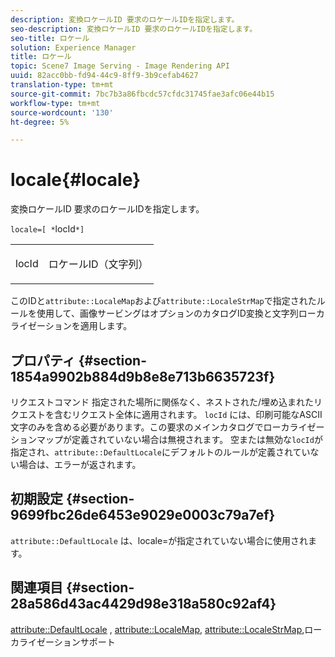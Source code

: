 ```yaml
---
description: 変換ロケールID 要求のロケールIDを指定します。
seo-description: 変換ロケールID 要求のロケールIDを指定します。
seo-title: ロケール
solution: Experience Manager
title: ロケール
topic: Scene7 Image Serving - Image Rendering API
uuid: 82acc0bb-fd94-44c9-8ff9-3b9cefab4627
translation-type: tm+mt
source-git-commit: 7bc7b3a86fbcdc57cfdc31745fae3afc06e44b15
workflow-type: tm+mt
source-wordcount: '130'
ht-degree: 5%

---
```



# locale{#locale}

変換ロケールID 要求のロケールIDを指定します。

`locale=[ *`locId`*]`

<table id="simpletable_C1899AD02C984ED3896B7620916637E7"> 
 <tr class="strow"> 
  <td class="stentry"> <p><span class="codeph"> <span class="varname"> locId</span></span> </p> </td> 
  <td class="stentry"> <p>ロケールID（文字列） </p></td> 
 </tr> 
</table>

このIDと`attribute::LocaleMap`および`attribute::LocaleStrMap`で指定されたルールを使用して、画像サービングはオプションのカタログID変換と文字列ローカライゼーションを適用します。

## プロパティ {#section-1854a9902b884d9b8e8e713b6635723f}

リクエストコマンド 指定された場所に関係なく、ネストされた/埋め込まれたリクエストを含むリクエスト全体に適用されます。 `locId` には、印刷可能なASCII文字のみを含める必要があります。この要求のメインカタログでローカライゼーションマップが定義されていない場合は無視されます。 空または無効な`locId`が指定され、`attribute::DefaultLocale`にデフォルトのルールが定義されていない場合は、エラーが返されます。

## 初期設定 {#section-9699fbc26de6453e9029e0003c79a7ef}

`attribute::DefaultLocale` は、locale=が指定されていない場合に使用されます。

## 関連項目 {#section-28a586d43ac4429d98e318a580c92af4}

[attribute::DefaultLocale](../../../../../is-api/image-catalog/image-serving-api-ref/c-image-catalog-reference/c-attributes-reference/r-defaultlocale.md#reference-69462ad9923f464f80c2c012342a6b6b) ,  [attribute::LocaleMap](../../../../../is-api/image-catalog/image-serving-api-ref/c-image-catalog-reference/c-attributes-reference/r-localemap.md#reference-49bbf598f8ea47c3a563755cef306318),  [attribute::LocaleStrMap](../../../../../is-api/image-catalog/image-serving-api-ref/c-image-catalog-reference/c-attributes-reference/r-localestrmap.md#reference-98c42070a4bc4baf92537132be2b5b1e),ローカライゼーションサポート
